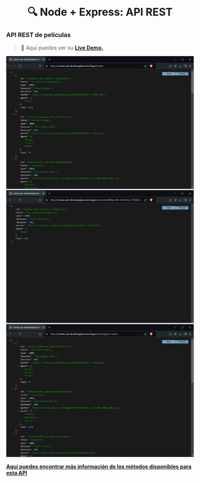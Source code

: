 <div align='center'>

# 🔍 Node + Express: API REST

</div>

### API REST de películas

> 🧩 Aquí puedes ver su [**Live Demo.**](https://movies-api-abrahamgalue.vercel.app/movies)

![vista-previa1](public/01-page-preview.png)
![vista-previa2](public/02-page-preview.png)
![vista-previa3](public/03-page-preview.png)

[**Aquí puedes encontrar más información de los métodos disponibles para esta API**](api.http)
